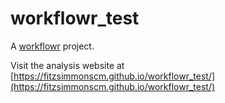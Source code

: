 # workflowr_test

A [workflowr][] project.

[workflowr]: https://github.com/jdblischak/workflowr
Visit the analysis website at  [https://fitzsimmonscm.github.io/workflowr_test/](https://fitzsimmonscm.github.io/workflowr_test/)

